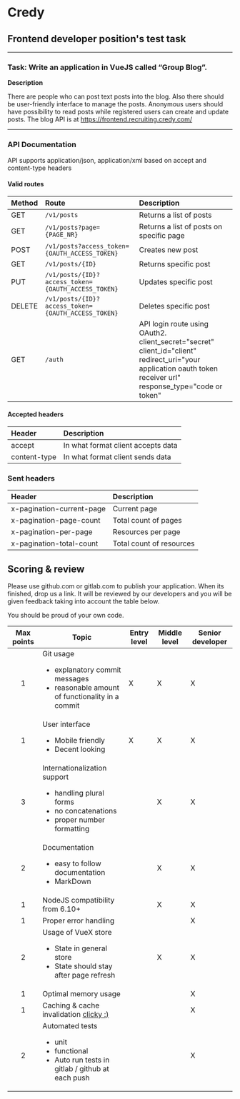 # Credy

## Frontend developer position's test task

------------------------------------------------------------------------------------------------------------------------

### Task: Write an application in VueJS called “Group Blog”.

**Description**

There are people who can post text posts into the blog. Also there should be user-friendly interface to manage the posts. Anonymous users should have possibility to read posts while registered users can create and update posts. The blog API is at https://frontend.recruiting.credy.com/

------------------------------------------------------------------------------------------------------------------------

### API Documentation
API supports application/json, application/xml based on accept and content-type headers

#### Valid routes
| Method | Route      | Description                    |
|:----|:-----------|:----------------------------------|
| GET | `/v1/posts` | Returns a list of posts |
| GET | `/v1/posts?page={PAGE_NR}` | Returns a list of posts on specific page |
| POST | `/v1/posts?access_token={OAUTH_ACCESS_TOKEN}` | Creates new post |
| GET | `/v1/posts/{ID}` | Returns specific post |
| PUT | `/v1/posts/{ID}?access_token={OAUTH_ACCESS_TOKEN}` | Updates specific post |
| DELETE | `/v1/posts/{ID}?access_token={OAUTH_ACCESS_TOKEN}` | Deletes specific post |
| GET | `/auth` | API login route using OAuth2. <br> client_secret="secret" <br> client_id="client" <br> redirect_uri="your application oauth token receiver url" <br>response_type="code or token" <br> |

#### Accepted headers
| Header | Description |
|:-------|:-----------|
| accept | In what format client accepts data |
| content-type | In what format client sends data |
### Sent headers
| Header | Description |
|:-------|:-----------|
| x-pagination-current-page | Current page |
| x-pagination-page-count | Total count of pages |
| x-pagination-per-page | Resources per page |
| x-pagination-total-count | Total count of resources |

## Scoring & review

Please use github.com or gitlab.com to publish your application. When its finished, drop us a link. It will be reviewed by our developers and you will be given feedback taking into account the table below. 

You should be proud of your own code.

| Max points | Topic | Entry level | Middle level | Senior developer |
|:----------:|---------------------------------------------------------------------------------------------------|-------------|--------------|------------------|
| 1 | Git usage <br><ul><li>explanatory commit messages</li><li>reasonable amount of functionality in a commit</li></ul> | X | X | X |
| 1 | User interface <br><ul><li>Mobile friendly</li><li>Decent looking</li></ul> | X | X | X |
| 3 | Internationalization support <br><ul><li>handling plural forms</li> <li>no concatenations</li><li>proper number formatting</li></ul> |  | X | X |
| 2 | Documentation <br><ul><li>easy to follow documentation</li><li>MarkDown</li></ul> |  | X | X |
| 1 | NodeJS compatibility from 6.10+ |  | X | X |
| 1 | Proper error handling |  |  | X |
| 2 | Usage of VueX store <br><ul><li>State in general store</li><li>State should stay after page refresh</li></ul> |  | X | X |
| 1 | Optimal memory usage |  |  | X |
| 1 | Caching & cache invalidation [clicky :)](https://martinfowler.com/bliki/TwoHardThings.html)  |  |  | X |
| 2 | Automated tests <br><ul><li>unit</li><li>functional</li><li>Auto run tests in gitlab / github at each push</li></ul> |  |  | X |

